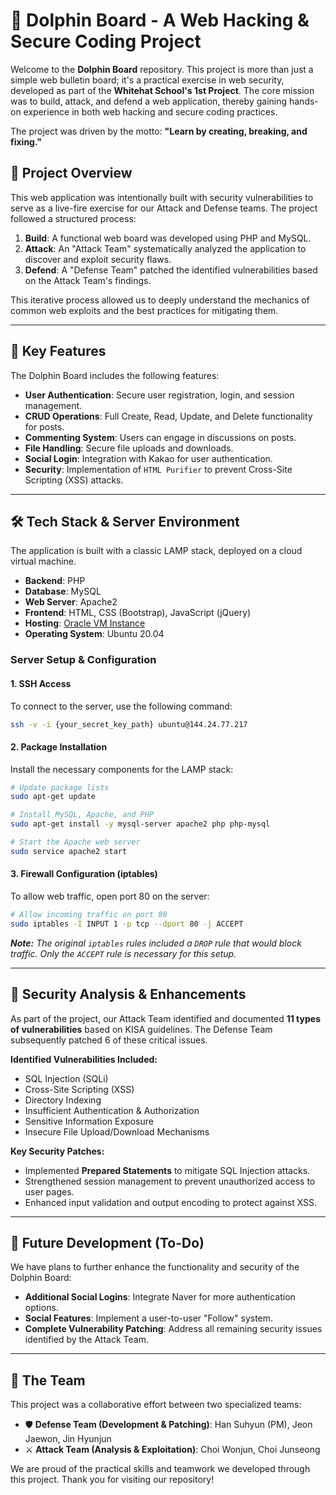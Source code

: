 # 🐬 Dolphin Board - A Web Hacking & Secure Coding Project

[](https://www.google.com/search?q=https://www.whitehat.school/)

Welcome to the **Dolphin Board** repository. This project is more than just a simple web bulletin board; it's a practical exercise in web security, developed as part of the **Whitehat School's 1st Project**. The core mission was to build, attack, and defend a web application, thereby gaining hands-on experience in both web hacking and secure coding practices.

The project was driven by the motto: **"Learn by creating, breaking, and fixing."**

## 📜 Project Overview

This web application was intentionally built with security vulnerabilities to serve as a live-fire exercise for our Attack and Defense teams. The project followed a structured process:

1.  **Build**: A functional web board was developed using PHP and MySQL.
2.  **Attack**: An "Attack Team" systematically analyzed the application to discover and exploit security flaws.
3.  **Defend**: A "Defense Team" patched the identified vulnerabilities based on the Attack Team's findings.

This iterative process allowed us to deeply understand the mechanics of common web exploits and the best practices for mitigating them.

-----

## 🚀 Key Features

The Dolphin Board includes the following features:

  * **User Authentication**: Secure user registration, login, and session management.
  * **CRUD Operations**: Full Create, Read, Update, and Delete functionality for posts.
  * **Commenting System**: Users can engage in discussions on posts.
  * **File Handling**: Secure file uploads and downloads.
  * **Social Login**: Integration with Kakao for user authentication.
  * **Security**: Implementation of `HTML Purifier` to prevent Cross-Site Scripting (XSS) attacks.

-----

## 🛠️ Tech Stack & Server Environment

The application is built with a classic LAMP stack, deployed on a cloud virtual machine.

  * **Backend**: PHP
  * **Database**: MySQL
  * **Web Server**: Apache2
  * **Frontend**: HTML, CSS (Bootstrap), JavaScript (jQuery)
  * **Hosting**: [Oracle VM Instance](https://www.oracle.com/kr/cloud/compute/virtual-machines/)
  * **Operating System**: Ubuntu 20.04

### Server Setup & Configuration

#### 1\. SSH Access

To connect to the server, use the following command:

```bash
ssh -v -i {your_secret_key_path} ubuntu@144.24.77.217
```

#### 2\. Package Installation

Install the necessary components for the LAMP stack:

```bash
# Update package lists
sudo apt-get update

# Install MySQL, Apache, and PHP
sudo apt-get install -y mysql-server apache2 php php-mysql

# Start the Apache web server
sudo service apache2 start
```

#### 3\. Firewall Configuration (iptables)

To allow web traffic, open port 80 on the server:

```bash
# Allow incoming traffic on port 80
sudo iptables -I INPUT 1 -p tcp --dport 80 -j ACCEPT
```

***Note:*** *The original `iptables` rules included a `DROP` rule that would block traffic. Only the `ACCEPT` rule is necessary for this setup.*

-----

## 🔐 Security Analysis & Enhancements

As part of the project, our Attack Team identified and documented **11 types of vulnerabilities** based on KISA guidelines. The Defense Team subsequently patched 6 of these critical issues.

**Identified Vulnerabilities Included:**

  * SQL Injection (SQLi)
  * Cross-Site Scripting (XSS)
  * Directory Indexing
  * Insufficient Authentication & Authorization
  * Sensitive Information Exposure
  * Insecure File Upload/Download Mechanisms

**Key Security Patches:**

  * Implemented **Prepared Statements** to mitigate SQL Injection attacks.
  * Strengthened session management to prevent unauthorized access to user pages.
  * Enhanced input validation and output encoding to protect against XSS.

-----

## 🎯 Future Development (To-Do)

We have plans to further enhance the functionality and security of the Dolphin Board:

  * **Additional Social Logins**: Integrate Naver for more authentication options.
  * **Social Features**: Implement a user-to-user "Follow" system.
  * **Complete Vulnerability Patching**: Address all remaining security issues identified by the Attack Team.

-----

## 👥 The Team

This project was a collaborative effort between two specialized teams:

  * 🛡️ **Defense Team (Development & Patching)**: Han Suhyun (PM), Jeon Jaewon, Jin Hyunjun
  * ⚔️ **Attack Team (Analysis & Exploitation)**: Choi Wonjun, Choi Junseong

We are proud of the practical skills and teamwork we developed through this project. Thank you for visiting our repository\!


